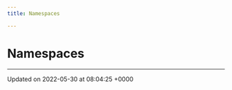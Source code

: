 ```yaml
---
title: Namespaces

---
```


# Namespaces







-------------------------------

Updated on 2022-05-30 at 08:04:25 +0000
